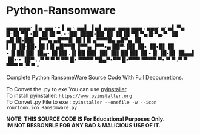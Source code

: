 <head><meta name="google-site-verification" content="it2bAv6scwvZZ_b9HaZpANvjOjkmASVEjloeUnVLtcA" /></head>

# Python-Ransomware

▄▄▄   ▄▄▄·  ▐ ▄ .▄▄ ·       • ▌ ▄ ·. ▄▄▌ ▐ ▄▌ ▄▄▄· ▄▄▄  ▄▄▄ .    ▄▄▄· ▄· ▄▌
▀▄ █·▐█ ▀█ •█▌▐█▐█ ▀. ▪     ·██ ▐███▪██· █▌▐█▐█ ▀█ ▀▄ █·▀▄.▀·   ▐█ ▄█▐█▪██▌
▐▀▀▄ ▄█▀▀█ ▐█▐▐▌▄▀▀▀█▄ ▄█▀▄ ▐█ ▌▐▌▐█·██▪▐█▐▐▌▄█▀▀█ ▐▀▀▄ ▐▀▀▪▄    ██▀·▐█▌▐█▪
▐█•█▌▐█ ▪▐▌██▐█▌▐█▄▪▐█▐█▌.▐▌██ ██▌▐█▌▐█▌██▐█▌▐█ ▪▐▌▐█•█▌▐█▄▄▌   ▐█▪·• ▐█▀·.
.▀  ▀ ▀  ▀ ▀▀ █▪ ▀▀▀▀  ▀█▄▀▪▀▀  █▪▀▀▀ ▀▀▀▀ ▀▪ ▀  ▀ .▀  ▀ ▀▀▀  ▀ .▀     ▀ • 

Complete Python RansomeWare Source Code With Full Decoumetions.




To Convet the .py to exe You can use <a href="https://www.pyinstaller.org">pyinstaller</a>.<br>
To install pyinstaller: <code>https://www.pyinstaller.org</code><br>
To Convet .py File to exe : <code>pyinstaller --onefile -w --icon YourIcon.ico Ransomware.py </code><br>


<b>NOTE: THIS SOURCE CODE IS For Educational Purposes Only.<br>
IM NOT RESBONBLE FOR ANY BAD & MALICIOUS USE OF IT.</b>
